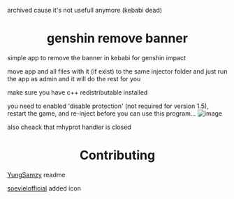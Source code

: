 archived cause it's not usefull anymore (kebabi dead)

<h1 align="center">genshin remove banner</h1>

simple app to remove the banner in kebabi for genshin impact

<!-- PLEASE ADD THIS OMG -->
move app and all files with it (if exist) to the same injector folder and just run the app as admin and it will do the rest for you

make sure you have c++ redistributable installed

you need to enabled 'disable protection' (not required for version 1.5), restart the game, and re-inject before you can use this program...
![image](https://user-images.githubusercontent.com/61764480/233733033-0e870558-9b50-4ff9-aefa-d53930a4b0b8.jpg)

also cheack that mhyprot handler is closed 

<h1 align="center">Contributing</h1>
<a href="https://github.com/YungSamzy">YungSamzy</a> readme

<a href="https://github.com/soevielofficial"> soevielofficial</a> added icon
